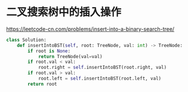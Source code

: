 # 二叉搜索树中的插入操作

https://leetcode-cn.com/problems/insert-into-a-binary-search-tree/

```python
class Solution:
    def insertIntoBST(self, root: TreeNode, val: int) -> TreeNode:
        if root is None:
            return TreeNode(val=val)
        if root.val < val:
            root.right = self.insertIntoBST(root.right, val)
        if root.val > val:
            root.left = self.insertIntoBST(root.left, val)
        return root

```

